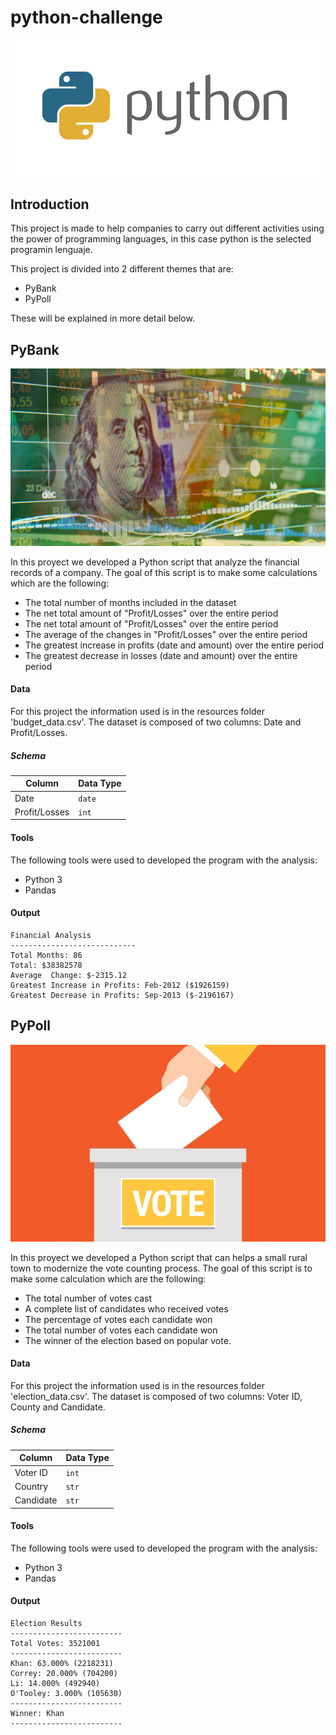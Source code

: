 # python-challenge

[![](img/python.jpg)]()   

## Introduction

This project is made to help companies to carry out different activities using the power of programming languages, in this case python is the selected programin lenguaje.

This project is divided into 2 different themes that are:

- PyBank
- PyPoll

These will be explained in more detail below.

## PyBank

[![](img/bank.png)]()  

In this proyect we  developed a Python script that analyze the financial records of a company. The goal of this script is to make some calculations which are the following:

- The total number of months included in the dataset
- The net total amount of "Profit/Losses" over the entire period
- The net total amount of "Profit/Losses" over the entire period
- The average of the changes in "Profit/Losses" over the entire period
- The greatest increase in profits (date and amount) over the entire period
- The greatest decrease in losses (date and amount) over the entire period

#### Data

For this project the information used is in the resources folder 'budget_data.csv'. The dataset is composed of two columns: Date and Profit/Losses.

##### Schema

|      Column    | Data Type |
| -------------- |---------- |
|      Date      |   `date`  |
|  Profit/Losses |   `int`   |

#### Tools

The following tools were used to developed the program with the analysis:

- Python 3
- Pandas

#### Output

```
Financial Analysis
----------------------------
Total Months: 86
Total: $38382578
Average  Change: $-2315.12
Greatest Increase in Profits: Feb-2012 ($1926159)
Greatest Decrease in Profits: Sep-2013 ($-2196167)

```

## PyPoll

[![](img/Vote.jpg)]()  

In this proyect we  developed a Python script that can helps a small rural town to modernize the vote counting process.
The goal of this script is to make some calculation which are the following:

- The total number of votes cast
- A complete list of candidates who received votes
- The percentage of votes each candidate won
- The total number of votes each candidate won
- The winner of the election based on popular vote.

#### Data

For this project the information used is in the resources folder 'election_data.csv'. The dataset is composed of two columns: Voter ID, County and Candidate.

##### Schema

|      Column    | Data Type |
| -------------- |---------- |
|   Voter ID     |   `int`   |
|   Country      |   `str`   |
|  Candidate     |   `str`   |

#### Tools

The following tools were used to developed the program with the analysis:

- Python 3
- Pandas

#### Output

```
Election Results
-------------------------
Total Votes: 3521001
-------------------------
Khan: 63.000% (2218231)
Correy: 20.000% (704200)
Li: 14.000% (492940)
O'Tooley: 3.000% (105630)
-------------------------
Winner: Khan
-------------------------



```
